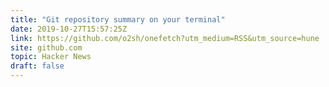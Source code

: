 ```yaml
---
title: "Git repository summary on your terminal"
date: 2019-10-27T15:57:25Z
link: https://github.com/o2sh/onefetch?utm_medium=RSS&utm_source=hune
site: github.com
topic: Hacker News
draft: false
---
```

